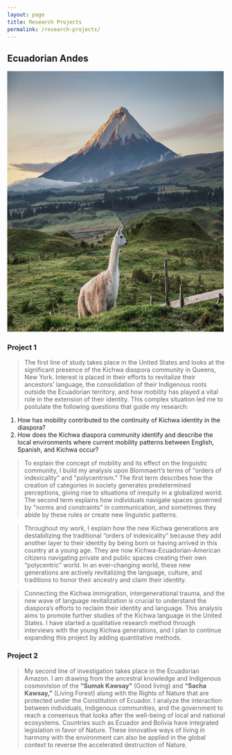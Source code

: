```yaml
---
layout: page
title: Research Projects
permalink: /research-projects/
---
```


<!DOCTYPE html>
<html>
<body>

<h2>Ecuadorian Andes</h2>

<img src="/images/Llama.png" alt="Llama" style="width:500px;height:600px;">

</body>
</html>

### **Project 1**

> The first line of study takes place in the United States and looks at the significant presence of the Kichwa diaspora community in Queens, New York. Interest is placed in their efforts to revitalize their ancestors’ language, the consolidation of their Indigenous roots outside the Ecuadorian territory, and how mobility has played a vital role in the extension of their identity. This complex situation led me to postulate the following questions that guide my research:
> 
1. How has mobility contributed to the continuity of Kichwa identity in the diaspora?
2. How does the Kichwa diaspora community identify and describe the local environments where current mobility patterns between English, Spanish, and Kichwa occur?

> To explain the concept of mobility and its effect on the linguistic community, I build my analysis upon Blommaert’s terms of "orders of indexicality" and "polycentrism." The first term describes how the creation of categories in society generates predetermined perceptions, giving rise to situations of inequity in a globalized world. The second term explains how individuals navigate spaces governed by "norms and constraints" in communication, and sometimes they abide by these rules or create new linguistic patterns.

> Throughout my work, I explain how the new Kichwa generations are destabilizing the traditional “orders of indexicality” because they add another layer to their identity by being born or having arrived in this country at a young age. They are now Kichwa-Ecuadorian-American citizens navigating private and public spaces creating their own “polycentric” world. In an ever-changing world, these new generations are actively revitalizing the language, culture, and traditions to honor their ancestry and claim their identity.

> Connecting the Kichwa immigration, intergenerational trauma, and the new wave of language revitalization is crucial to understand the diaspora’s efforts to reclaim their identity and language. This analysis aims to promote further studies of the Kichwa language in the United States. I have started a qualitative research method through interviews with the young Kichwa generations, and I plan to continue expanding this project by adding quantitative methods.

### **Project 2**

> My second line of investigation takes place in the Ecuadorian Amazon. I am drawing from the ancestral knowledge and Indigenous cosmovision of the **“Sumak Kawsay”** (Good living) and **“Sacha Kawsay,”** (Living Forest) along with the Rights of Nature that are protected under the Constitution of Ecuador. I analyze the interaction between individuals, Indigenous communities, and the government to reach a consensus that looks after the well-being of local and national ecosystems. Countries such as Ecuador and Bolivia have integrated legislation in favor of Nature. These innovative ways of living in harmony with the environment can also be applied in the global context to reverse the accelerated destruction of Nature. 
